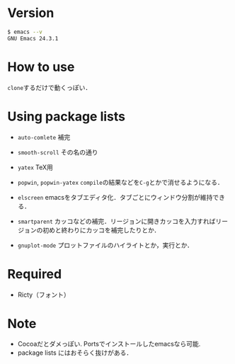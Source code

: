 # Version

```bash
$ emacs --v
GNU Emacs 24.3.1
```

# How to use
`clone`するだけで動くっぽい．

# Using package lists
- `auto-comlete`
補完

- `smooth-scroll`
その名の通り

- `yatex`
TeX用

- `popwin`, `popwin-yatex`
`compile`の結果などを`C-g`とかで消せるようになる．

- `elscreen`
emacsをタブエディタ化．タブごとにウィンドウ分割が維持できる．

- `smartparent`
カッコなどの補完．リージョンに開きカッコを入力すればリージョンの初めと終わりにカッコを補完したりとか．

- `gnuplot-mode`
プロットファイルのハイライトとか，実行とか．

# Required
- Ricty（フォント）

# Note
- Cocoaだとダメっぽい. Portsでインストールしたemacsなら可能.
- package lists にはおそらく抜けがある．
